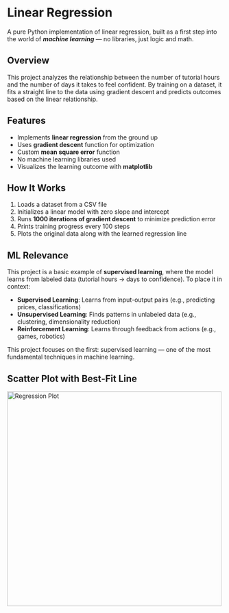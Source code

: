 # Linear Regression

A pure Python implementation of linear regression, built as a first step into the world of ***machine learning*** — no libraries, just logic and math.

## Overview

This project analyzes the relationship between the number of tutorial hours and the number of days it takes to feel confident. By training on a dataset, it fits a straight line to the data using gradient descent and predicts outcomes based on the linear relationship.

## Features

* Implements **linear regression** from the ground up
* Uses **gradient descent** function for optimization
* Custom **mean square error** function
* No machine learning libraries used
* Visualizes the learning outcome with **matplotlib**

## How It Works

1. Loads a dataset from a CSV file
2. Initializes a linear model with zero slope and intercept
3. Runs **1000 iterations of gradient descent** to minimize prediction error
4. Prints training progress every 100 steps
5. Plots the original data along with the learned regression line

## ML Relevance

This project is a basic example of **supervised learning**, where the model learns from labeled data (tutorial hours → days to confidence).
To place it in context:

* **Supervised Learning**: Learns from input-output pairs (e.g., predicting prices, classifications)
* **Unsupervised Learning**: Finds patterns in unlabeled data (e.g., clustering, dimensionality reduction)
* **Reinforcement Learning**: Learns through feedback from actions (e.g., games, robotics)

This project focuses on the first: supervised learning — one of the most fundamental techniques in machine learning.

## Scatter Plot with Best-Fit Line

<img src="https://github.com/user-attachments/assets/d8ddd293-f640-40fa-8109-ed72adf5aa42" alt="Regression Plot" width="500">


